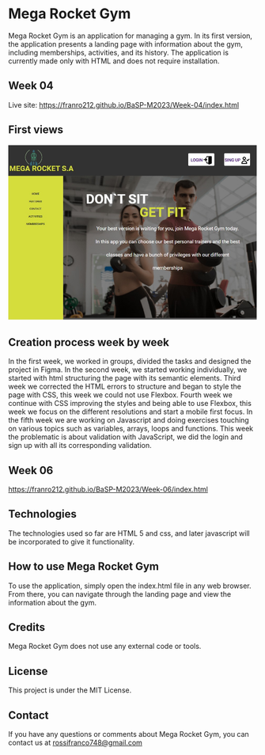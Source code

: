 # Mega Rocket Gym

Mega Rocket Gym is an application for managing a gym. In its first version, the application presents a landing page with information about the gym, including memberships, activities, and its history. The application is currently made only with HTML and does not require installation.

## Week 04

Live site: https://franro212.github.io/BaSP-M2023/Week-04/index.html

## First views

<img src="./assets/image/vew-landing.jpg" alt="landing page">

## Creation process week by week

In the first week, we worked in groups, divided the tasks and designed the project in Figma.
In the second week, we started working individually, we started with html structuring the page with its semantic elements.
Third week we corrected the HTML errors to structure and began to style the page with CSS, this week we could not use Flexbox.
Fourth week we continue with CSS improving the styles and being able to use Flexbox, this week we focus on the different resolutions and start a mobile first focus.
In the fifth week we are working on Javascript and doing exercises touching on various topics such as variables, arrays, loops and functions.
This week the problematic is about validation with JavaScript, we did the login and sign up with all its corresponding validation.

## Week 06
https://franro212.github.io/BaSP-M2023/Week-06/index.html
## Technologies

The technologies used so far are HTML 5 and css, and later javascript will be incorporated to give it functionality.

## How to use Mega Rocket Gym

To use the application, simply open the index.html file in any web browser. From there, you can navigate through the landing page and view the information about the gym.

## Credits

Mega Rocket Gym does not use any external code or tools.

## License

This project is under the MIT License.

## Contact

If you have any questions or comments about Mega Rocket Gym, you can contact us at rossifranco748@gmail.com
